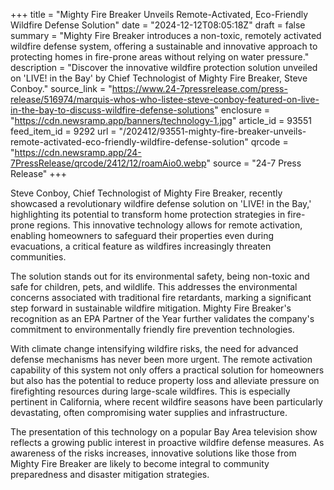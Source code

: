 +++
title = "Mighty Fire Breaker Unveils Remote-Activated, Eco-Friendly Wildfire Defense Solution"
date = "2024-12-12T08:05:18Z"
draft = false
summary = "Mighty Fire Breaker introduces a non-toxic, remotely activated wildfire defense system, offering a sustainable and innovative approach to protecting homes in fire-prone areas without relying on water pressure."
description = "Discover the innovative wildfire protection solution unveiled on 'LIVE! in the Bay' by Chief Technologist of Mighty Fire Breaker, Steve Conboy."
source_link = "https://www.24-7pressrelease.com/press-release/516974/marquis-whos-who-listee-steve-conboy-featured-on-live-in-the-bay-to-discuss-wildfire-defense-solutions"
enclosure = "https://cdn.newsramp.app/banners/technology-1.jpg"
article_id = 93551
feed_item_id = 9292
url = "/202412/93551-mighty-fire-breaker-unveils-remote-activated-eco-friendly-wildfire-defense-solution"
qrcode = "https://cdn.newsramp.app/24-7PressRelease/qrcode/2412/12/roamAio0.webp"
source = "24-7 Press Release"
+++

<p>Steve Conboy, Chief Technologist of Mighty Fire Breaker, recently showcased a revolutionary wildfire defense solution on 'LIVE! in the Bay,' highlighting its potential to transform home protection strategies in fire-prone regions. This innovative technology allows for remote activation, enabling homeowners to safeguard their properties even during evacuations, a critical feature as wildfires increasingly threaten communities.</p><p>The solution stands out for its environmental safety, being non-toxic and safe for children, pets, and wildlife. This addresses the environmental concerns associated with traditional fire retardants, marking a significant step forward in sustainable wildfire mitigation. Mighty Fire Breaker's recognition as an EPA Partner of the Year further validates the company's commitment to environmentally friendly fire prevention technologies.</p><p>With climate change intensifying wildfire risks, the need for advanced defense mechanisms has never been more urgent. The remote activation capability of this system not only offers a practical solution for homeowners but also has the potential to reduce property loss and alleviate pressure on firefighting resources during large-scale wildfires. This is especially pertinent in California, where recent wildfire seasons have been particularly devastating, often compromising water supplies and infrastructure.</p><p>The presentation of this technology on a popular Bay Area television show reflects a growing public interest in proactive wildfire defense measures. As awareness of the risks increases, innovative solutions like those from Mighty Fire Breaker are likely to become integral to community preparedness and disaster mitigation strategies.</p>